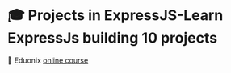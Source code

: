 # :mortar_board: Projects in ExpressJS-Learn ExpressJs building 10 projects

:link: Eduonix [online course][course]

[course]: https://www.eduonix.com/dashboard/Projects-in-ExpressJS-Learn-ExpressJs-building-10-projects

